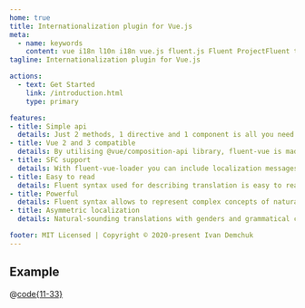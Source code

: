 ```yaml
---
home: true
title: Internationalization plugin for Vue.js
meta:
  - name: keywords
    content: vue i18n l10n i18n vue.js fluent.js Fluent ProjectFluent translation localization
tagline: Internationalization plugin for Vue.js

actions:
  - text: Get Started
    link: /introduction.html
    type: primary

features:
- title: Simple api
  details: Just 2 methods, 1 directive and 1 component is all you need to internationalize your app.
- title: Vue 2 and 3 compatible
  details: By utilising @vue/composition-api library, fluent-vue is made compatible both with Vue version 2 and version 3.
- title: SFC support
  details: With fluent-vue-loader you can include localization messages with rest of your single file component code.
- title: Easy to read
  details: Fluent syntax used for describing translation is easy to read and understand.
- title: Powerful
  details: Fluent syntax allows to represent complex concepts of natural languages.
- title: Asymmetric localization
  details: Natural-sounding translations with genders and grammatical cases only when necessary.

footer: MIT Licensed | Copyright © 2020-present Ivan Demchuk
---
```


## Example

@[code{11-33}](./components/Simple.vue)

<simple-input />
